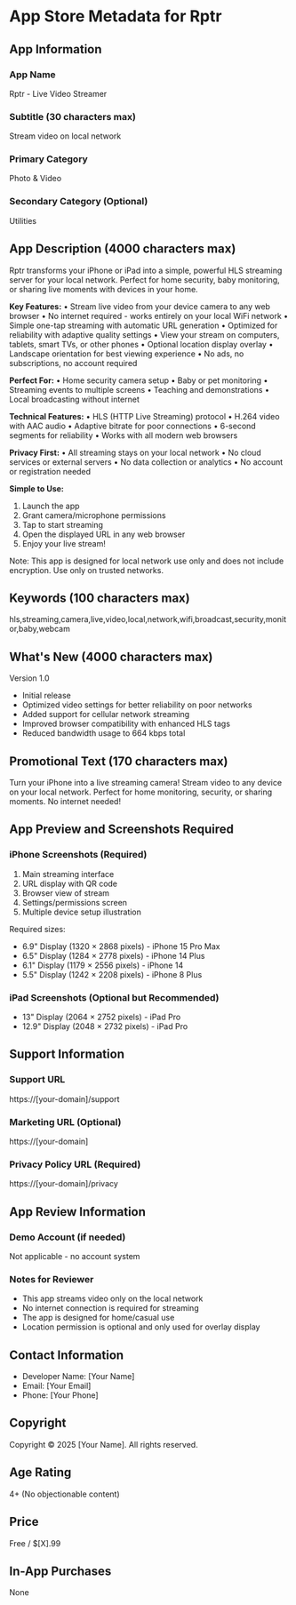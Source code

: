 # App Store Metadata for Rptr

## App Information

### App Name
Rptr - Live Video Streamer

### Subtitle (30 characters max)
Stream video on local network

### Primary Category
Photo & Video

### Secondary Category (Optional)
Utilities

## App Description (4000 characters max)

Rptr transforms your iPhone or iPad into a simple, powerful HLS streaming server for your local network. Perfect for home security, baby monitoring, or sharing live moments with devices in your home.

**Key Features:**
• Stream live video from your device camera to any web browser
• No internet required - works entirely on your local WiFi network
• Simple one-tap streaming with automatic URL generation
• Optimized for reliability with adaptive quality settings
• View your stream on computers, tablets, smart TVs, or other phones
• Optional location display overlay
• Landscape orientation for best viewing experience
• No ads, no subscriptions, no account required

**Perfect For:**
• Home security camera setup
• Baby or pet monitoring
• Streaming events to multiple screens
• Teaching and demonstrations
• Local broadcasting without internet

**Technical Features:**
• HLS (HTTP Live Streaming) protocol
• H.264 video with AAC audio
• Adaptive bitrate for poor connections
• 6-second segments for reliability
• Works with all modern web browsers

**Privacy First:**
• All streaming stays on your local network
• No cloud services or external servers
• No data collection or analytics
• No account or registration needed

**Simple to Use:**
1. Launch the app
2. Grant camera/microphone permissions
3. Tap to start streaming
4. Open the displayed URL in any web browser
5. Enjoy your live stream!

Note: This app is designed for local network use only and does not include encryption. Use only on trusted networks.

## Keywords (100 characters max)
hls,streaming,camera,live,video,local,network,wifi,broadcast,security,monitor,baby,webcam

## What's New (4000 characters max)
Version 1.0
- Initial release
- Optimized video settings for better reliability on poor networks
- Added support for cellular network streaming
- Improved browser compatibility with enhanced HLS tags
- Reduced bandwidth usage to 664 kbps total

## Promotional Text (170 characters max)
Turn your iPhone into a live streaming camera! Stream video to any device on your local network. Perfect for home monitoring, security, or sharing moments. No internet needed!

## App Preview and Screenshots Required

### iPhone Screenshots (Required)
1. Main streaming interface
2. URL display with QR code
3. Browser view of stream
4. Settings/permissions screen
5. Multiple device setup illustration

Required sizes:
- 6.9" Display (1320 × 2868 pixels) - iPhone 15 Pro Max
- 6.5" Display (1284 × 2778 pixels) - iPhone 14 Plus
- 6.1" Display (1179 × 2556 pixels) - iPhone 14
- 5.5" Display (1242 × 2208 pixels) - iPhone 8 Plus

### iPad Screenshots (Optional but Recommended)
- 13" Display (2064 × 2752 pixels) - iPad Pro
- 12.9" Display (2048 × 2732 pixels) - iPad Pro

## Support Information

### Support URL
https://[your-domain]/support

### Marketing URL (Optional)
https://[your-domain]

### Privacy Policy URL (Required)
https://[your-domain]/privacy

## App Review Information

### Demo Account (if needed)
Not applicable - no account system

### Notes for Reviewer
- This app streams video only on the local network
- No internet connection is required for streaming
- The app is designed for home/casual use
- Location permission is optional and only used for overlay display

## Contact Information
- Developer Name: [Your Name]
- Email: [Your Email]
- Phone: [Your Phone]

## Copyright
Copyright © 2025 [Your Name]. All rights reserved.

## Age Rating
4+ (No objectionable content)

## Price
Free / $[X].99

## In-App Purchases
None